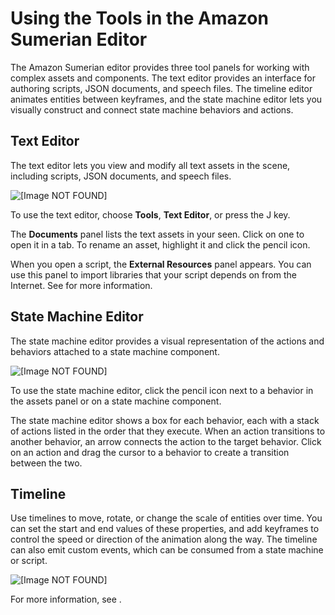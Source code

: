 # Using the Tools in the Amazon Sumerian Editor<a name="editor-tools"></a>

The Amazon Sumerian editor provides three tool panels for working with complex assets and components\. The text editor provides an interface for authoring scripts, JSON documents, and speech files\. The timeline editor animates entities between keyframes, and the state machine editor lets you visually construct and connect state machine behaviors and actions\.

## Text Editor<a name="editor-tools-texteditor"></a>

The text editor lets you view and modify all text assets in the scene, including scripts, JSON documents, and speech files\.

![\[Image NOT FOUND\]](http://docs.aws.amazon.com/sumerian/latest/userguide/images/tools-texteditor.png)

To use the text editor, choose **Tools**, **Text Editor**, or press the J key\.

The **Documents** panel lists the text assets in your seen\. Click on one to open it in a tab\. To rename an asset, highlight it and click the pencil icon\.

When you open a script, the **External Resources** panel appears\. You can use this panel to import libraries that your script depends on from the Internet\. See  for more information\.

## State Machine Editor<a name="editor-tools-statemachine"></a>

The state machine editor provides a visual representation of the actions and behaviors attached to a state machine component\.

![\[Image NOT FOUND\]](http://docs.aws.amazon.com/sumerian/latest/userguide/images/tools-statemachine.png)

To use the state machine editor, click the pencil icon next to a behavior in the assets panel or on a state machine component\.

The state machine editor shows a box for each behavior, each with a stack of actions listed in the order that they execute\. When an action transitions to another behavior, an arrow connects the action to the target behavior\. Click on an action and drag the cursor to a behavior to create a transition between the two\.

## Timeline<a name="editor-tools-timeline"></a>

Use timelines to move, rotate, or change the scale of entities over time\. You can set the start and end values of these properties, and add keyframes to control the speed or direction of the animation along the way\. The timeline can also emit custom events, which can be consumed from a state machine or script\.

![\[Image NOT FOUND\]](http://docs.aws.amazon.com/sumerian/latest/userguide/images/tools-timeline.png)

For more information, see \.